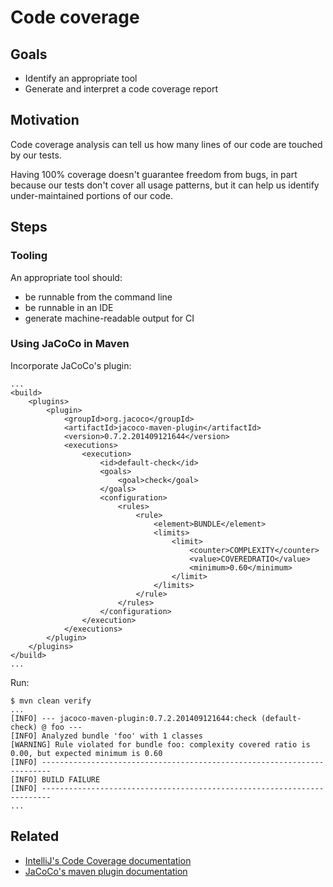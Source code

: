 # Code coverage

## Goals

* Identify an appropriate tool
* Generate and interpret a code coverage report

## Motivation

Code coverage analysis can tell us how many lines of our code are touched by our tests.

Having 100% coverage doesn't guarantee freedom from bugs, in part because our tests don't cover all usage patterns, but it can help us identify under-maintained portions of our code.

## Steps

### Tooling

An appropriate tool should:
* be runnable from the command line
* be runnable in an IDE
* generate machine-readable output for CI

### Using JaCoCo in Maven

Incorporate JaCoCo's plugin:
```
...
<build>
    <plugins>
        <plugin>
            <groupId>org.jacoco</groupId>
            <artifactId>jacoco-maven-plugin</artifactId>
            <version>0.7.2.201409121644</version>
            <executions>
                <execution>
                    <id>default-check</id>
                    <goals>
                        <goal>check</goal>
                    </goals>
                    <configuration>
                        <rules>
                            <rule>
                                <element>BUNDLE</element>
                                <limits>
                                    <limit>
                                        <counter>COMPLEXITY</counter>
                                        <value>COVEREDRATIO</value>
                                        <minimum>0.60</minimum>
                                    </limit>
                                </limits>
                            </rule>
                        </rules>
                    </configuration>
                </execution>
            </executions>
        </plugin>
    </plugins>
</build>
...
```

Run:
```
$ mvn clean verify
...
[INFO] --- jacoco-maven-plugin:0.7.2.201409121644:check (default-check) @ foo ---
[INFO] Analyzed bundle 'foo' with 1 classes
[WARNING] Rule violated for bundle foo: complexity covered ratio is 0.00, but expected minimum is 0.60
[INFO] ------------------------------------------------------------------------
[INFO] BUILD FAILURE
[INFO] ------------------------------------------------------------------------
...
```

## Related

* [IntelliJ's Code Coverage documentation](https://www.jetbrains.com/idea/help/code-coverage.html)
* [JaCoCo's maven plugin documentation](http://www.eclemma.org/jacoco/trunk/doc/maven.html)

